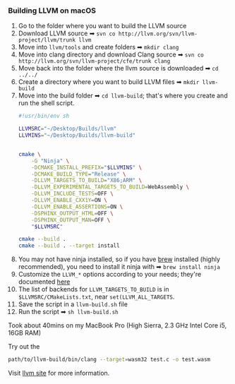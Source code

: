 ### Building LLVM on macOS

1. Go to the folder where you want to build the LLVM source
2. Download LLVM source ➡ `svn co http://llvm.org/svn/llvm-project/llvm/trunk llvm`
3. Move into `llvm/tools` and create folders ➡ `mkdir clang`
4. Move into clang directory and download Clang source ➡ `svn co http://llvm.org/svn/llvm-project/cfe/trunk clang`
6. Move back into the folder where the llvm source is downloaded ➡ `cd ../../`
3. Create a directory where you want to build LLVM files ➡ `mkdir llvm-build`
4. Move into the build folder ➡ `cd llvm-build`; that's where you create and run the shell script.
    ```sh
    #!usr/bin/env sh

    LLVMSRC="~/Desktop/Builds/llvm"
    LLVMINS="~/Desktop/Builds/llvm-build"


    cmake \
        -G "Ninja" \
        -DCMAKE_INSTALL_PREFIX="$LLVMINS" \
        -DCMAKE_BUILD_TYPE="Release" \
        -DLLVM_TARGETS_TO_BUILD="X86;ARM" \
        -DLLVM_EXPERIMENTAL_TARGETS_TO_BUILD=WebAssembly \
        -DLLVM_INCLUDE_TESTS=OFF \
        -DLLVM_ENABLE_CXX1Y=ON \
        -DLLVM_ENABLE_ASSERTIONS=ON \
        -DSPHINX_OUTPUT_HTML=OFF \
        -DSPHINX_OUTPUT_MAN=OFF \
        "$LLVMSRC"

    cmake --build .
    cmake --build . --target install
    ```
5. You may not have ninja installed, so if you have [brew](https://brew.sh/) installed (highly recommended), you  need to install it ninja with ➡ `brew install ninja`
6. Customize the `LLVM_*` options according to your needs; they're documented [here](http://llvm.org/docs/CMake.html#llvm-specific-variables)
7. The list of backends for `LLVM_TARGETS_TO_BUILD` is in `$LLVMSRC/CMakeLists.txt`, near `set(LLVM_ALL_TARGETS`.
8. Save the script in a `llvm-build.sh` file
9. Run the script ➡ `sh llvm-build.sh`

Took about 40mins on my MacBook Pro (High Sierra, 2.3 GHz Intel Core i5, 16GB RAM)

Try out the 
  ```sh
  path/to/llvm-build/bin/clang --target=wasm32 test.c -o test.wasm
  ```

Visit [llvm site](https://llvm.org/docs/GettingStarted.html) for more information.
